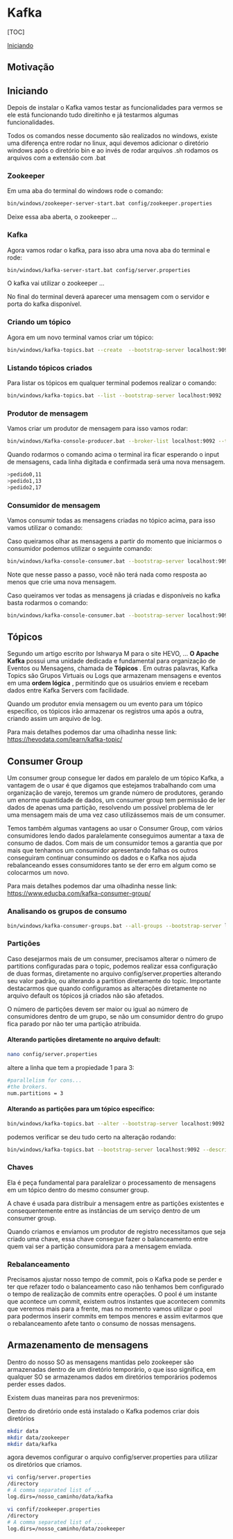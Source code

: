 # Kafka

[TOC]

[Iniciando](#Iniciando)

## Motivação



## <a name='iniciando'>Iniciando</a> 

Depois de instalar o Kafka vamos testar as funcionalidades para vermos se ele está funcionando tudo direitinho e já testarmos algumas funcionalidades.

Todos os comandos nesse documento são realizados no windows, existe uma diferença entre rodar no linux, aqui devemos adicionar o diretório windows após o diretório bin e ao invés de rodar arquivos .sh rodamos os arquivos com a extensão com .bat 

### Zookeeper

Em uma aba do terminal do windows rode o comando:

```bash
bin/windows/zookeeper-server-start.bat config/zookeeper.properties
```

Deixe essa aba aberta, o zookeeper ...

### Kafka

Agora vamos rodar o kafka, para isso abra uma nova aba do terminal e rode:

```bash
bin/windows/kafka-server-start.bat config/server.properties
```

O kafka vai utilizar o zookeeper ... 

No final do terminal deverá aparecer uma mensagem com o servidor e porta do kafka disponível.

### Criando um tópico

Agora em um novo terminal vamos criar um tópico:

```bash
bin/windows/kafka-topics.bat --create  --bootstrap-server localhost:9092 --replication-factor 1 partitions 1 --topic LOJA_NOVO_PEDIDO
```

### Listando tópicos criados

Para listar os tópicos em qualquer terminal podemos realizar o comando:

```bash
bin/windows/kafka-topics.bat --list --bootstrap-server localhost:9092
```

### Produtor de mensagem

Vamos criar um produtor de mensagem para isso vamos rodar:

```bash
bin/windows/Kafka-console-producer.bat --broker-list localhost:9092 --topic LOJA_NOVO_PEDIDO
```

Quando rodarmos o comando acima o terminal ira ficar esperando o input de mensagens, cada linha digitada e confirmada será uma nova mensagem.

```bash
>pedido0,11
>pedido1,13
>pedido2,17
```

### Consumidor de mensagem

Vamos consumir todas as mensagens criadas no tópico acima, para isso vamos utilizar o comando:

Caso queiramos olhar as mensagens a partir do momento que iniciarmos o consumidor podemos utilizar o seguinte comando:

```bash
bin/windows/kafka-console-consumer.bat --bootstrap-server localhost:9092 --topic LOJA_NOVO_PEDIDO
```

Note que nesse passo a passo, você não terá nada como resposta ao menos que crie uma nova mensagem.

Caso queiramos ver todas as mensagens já criadas e disponíveis no kafka basta rodarmos o comando:

```bash
bin/windows/kafka-console-consumer.bat --bootstrap-server localhost:9092 --topic LOJA_NOVO_PEDIDO --from-beginning
```

## <a name='topics'>Tópicos</a>

Segundo um artigo escrito por Ishwarya M para o site HEVO, ... **O Apache Kafka** possui uma unidade dedicada e fundamental para organização de Eventos ou Mensagens, chamada de **Tópicos** . Em outras palavras, Kafka Topics são Grupos Virtuais ou Logs que armazenam mensagens e eventos em uma **ordem lógica** , permitindo que os usuários enviem e recebam dados entre Kafka Servers com facilidade.

Quando um produtor envia mensagem ou um evento para um tópico específico, os tópicos irão armazenar os registros uma após a outra, criando assim um arquivo de log.

Para mais detalhes podemos dar uma olhadinha nesse link: https://hevodata.com/learn/kafka-topic/

## <a name='consumer-group'>Consumer Group</a> 

Um consumer group consegue ler dados em paralelo de um tópico Kafka, a vantagem de o usar é que digamos que estejamos trabalhando com uma organização de varejo, teremos um grande número de produtores, gerando um enorme quantidade de dados, um consumer group tem permissão de ler dados de apenas uma partição, resolvendo um possível problema de ler uma mensagem mais de uma vez caso utilizássemos mais de um consumer. 

Temos também algumas vantagens ao usar o Consumer Group, com vários consumidores lendo dados paralelamente conseguimos aumentar a taxa de consumo de dados. Com mais de um consumidor temos a garantia que por mais que tenhamos um consumidor apresentando falhas os outros conseguiram continuar consumindo os dados e o Kafka nos ajuda rebalanceando esses consumidores tanto se der erro em algum como se colocarmos um novo.

Para mais detalhes podemos dar uma olhadinha nesse link: https://www.educba.com/kafka-consumer-group/

### Analisando os grupos de consumo 

```bash
bin/windows/kafka-consumer-groups.bat --all-groups --bootstrap-server localhost:9092 --describe
```



### Partições

Caso desejarmos mais de um consumer, precisamos alterar o número de partitions configuradas para o topic, podemos realizar essa configuração de duas formas, diretamente no arquivo config/server.properties alterando seu valor padrão, ou alterando a partition diretamente do topic. Importante destacarmos que quando configuramos as alterações diretamente no arquivo default os tópicos já criados não são afetados.

O número de partições devem ser maior ou igual ao número de consumidores dentro de um grupo, se não um consumidor dentro do grupo fica parado por não ter uma partição atribuida.

#### Alterando partições diretamente no arquivo default:

```bash
nano config/server.properties
```

altere a linha que tem a propiedade 1 para 3:

```bash
#parallelism for cons...
#the brokers.
num.partitions = 3
```

#### Alterando as partições para um tópico específico:

```bash
bin/windows/kafka-topics.bat --alter --bootstrap-server localhost:9092 --topic <seu_topico> --partitions <numero_de_partitions_requeridas>
```

podemos verificar se deu tudo certo na alteração rodando:

```bash
bin/windows/kafka-topics.bat --bootstrap-server localhost:9092 --describe
```

### Chaves

Ela é peça fundamental para paralelizar o processamento de mensagens em um tópico dentro do mesmo consumer group.

A chave é usada para distribuir a mensagem entre as partições existentes e consequentemente entre as instâncias de um serviço dentro de um consumer group.

Quando criamos e enviamos um produtor de registro necessitamos que seja criado uma chave, essa chave consegue fazer o balanceamento entre quem vai ser a partição consumidora para a mensagem enviada.

### Rebalanceamento

Precisamos ajustar nosso tempo de commit, pois o Kafka pode se perder e ter que refazer todo o balanceamento caso não tenhamos bem configurado o tempo de realização de commits entre operações. O pool é um instante que acontece um commit, existem outros instantes que acontecem commits que veremos mais para a frente, mas no momento vamos utilizar o pool para podermos inserir commits em tempos menores e assim evitarmos que o rebalanceamento afete tanto o consumo de nossas mensagens.

## Armazenamento de mensagens

Dentro do nosso SO as mensagens mantidas pelo zookeeper são armazenadas dentro de um diretório temporário, o que isso significa, em qualquer SO se armazenamos dados em diretórios temporários podemos perder esses dados. 

Existem duas maneiras para nos prevenirmos:

Dentro do diretório onde está instalado o Kafka podemos criar dois diretórios

```bash
mkdir data
mkdir data/zookeeper
mkdir data/kafka
```

agora devemos configurar o arquivo config/server.properties para utilizar os diretórios que criamos.

 ```bash
 vi config/server.properties
 /directory
 # A comma separated list of ...
 log.dirs=/nosso_caminho/data/kafka
 ```

```bash
vi confif/zookeeper.properties
/directory
# A comma separated list of ...
log.dirs=/nosso_caminho/data/zookeeper
```





